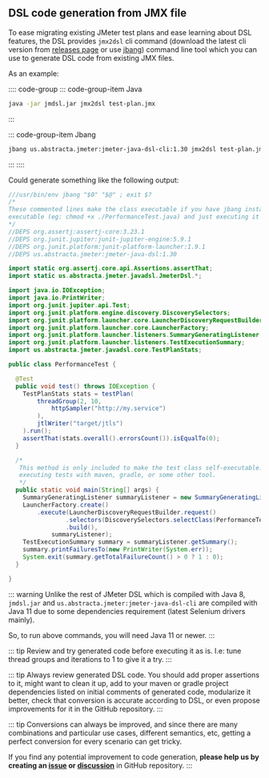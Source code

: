 ## DSL code generation from JMX file

To ease migrating existing JMeter test plans and ease learning about DSL features, the DSL provides `jmx2dsl` cli command (download the latest cli version from [releases page](https://github.com/abstracta/jmeter-java-dsl/releases) or use [jbang](https://www.jbang.dev/documentation/guide/latest/index.html)) command line tool which you can use to generate DSL code from existing JMX files.

As an example:

:::: code-group
::: code-group-item Java
```bash
java -jar jmdsl.jar jmx2dsl test-plan.jmx
```
:::

::: code-group-item Jbang
```bash
jbang us.abstracta.jmeter:jmeter-java-dsl-cli:1.30 jmx2dsl test-plan.jmx
```
:::
::::

Could generate something like the following output:

```java
///usr/bin/env jbang "$0" "$@" ; exit $?
/*
These commented lines make the class executable if you have jbang installed by making the file
executable (eg: chmod +x ./PerformanceTest.java) and just executing it with ./PerformanceTest.java
*/
//DEPS org.assertj:assertj-core:3.23.1
//DEPS org.junit.jupiter:junit-jupiter-engine:5.9.1
//DEPS org.junit.platform:junit-platform-launcher:1.9.1
//DEPS us.abstracta.jmeter:jmeter-java-dsl:1.30

import static org.assertj.core.api.Assertions.assertThat;
import static us.abstracta.jmeter.javadsl.JmeterDsl.*;

import java.io.IOException;
import java.io.PrintWriter;
import org.junit.jupiter.api.Test;
import org.junit.platform.engine.discovery.DiscoverySelectors;
import org.junit.platform.launcher.core.LauncherDiscoveryRequestBuilder;
import org.junit.platform.launcher.core.LauncherFactory;
import org.junit.platform.launcher.listeners.SummaryGeneratingListener;
import org.junit.platform.launcher.listeners.TestExecutionSummary;
import us.abstracta.jmeter.javadsl.core.TestPlanStats;

public class PerformanceTest {

  @Test
  public void test() throws IOException {
    TestPlanStats stats = testPlan(
        threadGroup(2, 10,
            httpSampler("http://my.service")
        ),
        jtlWriter("target/jtls")
    ).run();
    assertThat(stats.overall().errorsCount()).isEqualTo(0);
  }

  /*
   This method is only included to make the test class self-executable. You can remove it when
   executing tests with maven, gradle, or some other tool.
   */
  public static void main(String[] args) {
    SummaryGeneratingListener summaryListener = new SummaryGeneratingListener();
    LauncherFactory.create()
        .execute(LauncherDiscoveryRequestBuilder.request()
                .selectors(DiscoverySelectors.selectClass(PerformanceTest.class))
                .build(),
            summaryListener);
    TestExecutionSummary summary = summaryListener.getSummary();
    summary.printFailuresTo(new PrintWriter(System.err));
    System.exit(summary.getTotalFailureCount() > 0 ? 1 : 0);
  }

}
```

::: warning
Unlike the rest of JMeter DSL which is compiled with Java 8, `jmdsl.jar` and `us.abstracta.jmeter:jmeter-java-dsl-cli` are compiled with Java 11 due to some dependencies requirement (latest Selenium drivers mainly).

So, to run above commands, you will need Java 11 or newer.
:::

::: tip
Review and try generated code before executing it as is. I.e: tune thread groups and iterations to 1 to give it a try.
:::

::: tip
Always review generated DSL code. You should add proper assertions to it, might want to clean it up, add to your maven or gradle project dependencies listed on initial comments of generated code, modularize it better, check that conversion is accurate according to DSL, or even propose improvements for it in the GitHub repository.
:::

::: tip
Conversions can always be improved, and since there are many combinations and particular use cases, different semantics, etc, getting a perfect conversion for every scenario can get tricky.

If you find any potential improvement to code generation, **please help us by creating an [issue](https://github.com/abstracta/jmeter-java-dsl/issues) or [discussion](https://github.com/abstracta/jmeter-java-dsl/discussions)** in GitHub repository.
:::